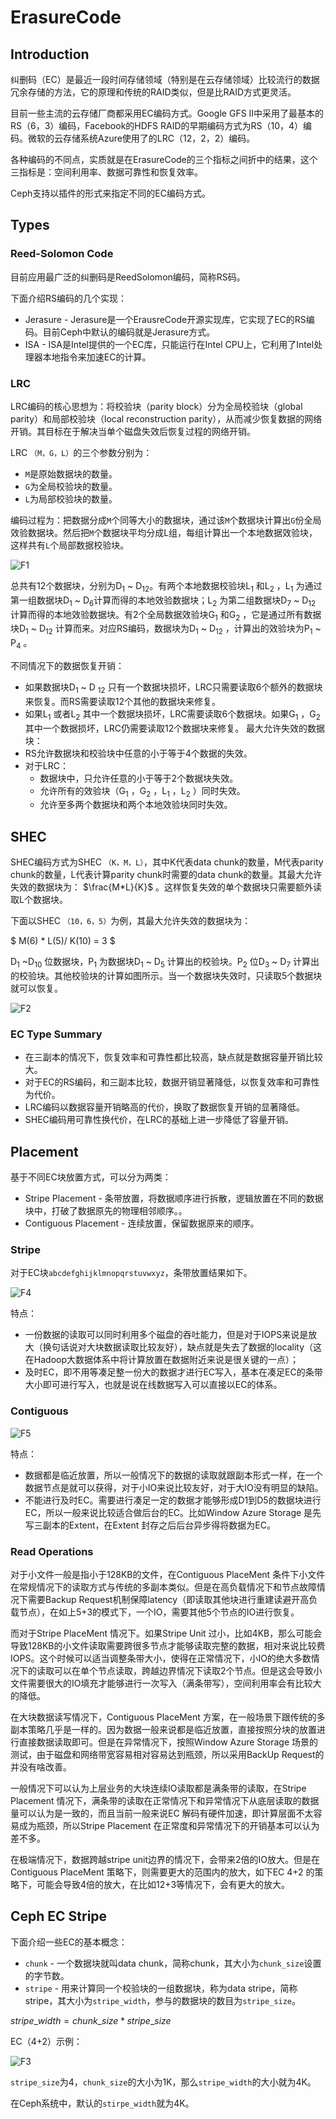 # ErasureCode

## Introduction

纠删码（EC）是最近一段时间存储领域（特别是在云存储领域）比较流行的数据冗余存储的方法，它的原理和传统的RAID类似，但是比RAID方式更灵活。

目前一些主流的云存储厂商都采用EC编码方式。Google GFS II中采用了最基本的RS（6，3）编码，Facebook的HDFS RAID的早期编码方式为RS（10，4）编码。微软的云存储系统Azure使用了的LRC（12，2，2）编码。

各种编码的不同点，实质就是在ErasureCode的三个指标之间折中的结果，这个三指标是：空间利用率、数据可靠性和恢复效率。

Ceph支持以插件的形式来指定不同的EC编码方式。

## Types

### Reed-Solomon Code

目前应用最广泛的纠删码是ReedSolomon编码，简称RS码。

下面介绍RS编码的几个实现：
* Jerasure - Jerasure是一个ErausreCode开源实现库，它实现了EC的RS编码。目前Ceph中默认的编码就是Jerasure方式。
* ISA - ISA是Intel提供的一个EC库，只能运行在Intel CPU上，它利用了Intel处理器本地指令来加速EC的计算。

### LRC

LRC编码的核心思想为：将校验块（parity block）分为全局校验块（global parity）和局部校验块（local reconstruction parity），从而减少恢复数据的网络开销。其目标在于解决当单个磁盘失效后恢复过程的网络开销。

LRC `（M，G，L）`的三个参数分别为：
* `M`是原始数据块的数量。
* `G`为全局校验块的数量。
* `L`为局部校验块的数量。

编码过程为：把数据分成`M`个同等大小的数据块，通过该`M`个数据块计算出`G`份全局效验数据块。然后把`M`个数据块平均分成L组，每组计算出一个本地数据效验块，这样共有`L`个局部数据校验块。

![F1](./F1.png)

总共有12个数据块，分别为D<sub>1</sub> ~ D<sub>12</sub>。有两个本地数据校验块L<sub>1</sub> 和L<sub>2</sub> ，L<sub>1</sub> 为通过第一组数据块D<sub>1</sub> ~ D<sub>6</sub>计算而得的本地效验数据块；L<sub>2</sub> 为第二组数据块D<sub>7</sub> ~ D<sub>12</sub> 计算而得的本地效验数据块。有2个全局数据效验块G<sub>1</sub> 和G<sub>2</sub> ，它是通过所有数据块D<sub>1</sub> ~ D<sub>12</sub> 计算而来。对应RS编码，数据块为D<sub>1</sub> ~ D<sub>12</sub> ，计算出的效验块为P<sub>1</sub> ~ P<sub>4</sub> 。

不同情况下的数据恢复开销：
* 如果数据块D<sub>1</sub> ~ D <sub>12</sub> 只有一个数据块损坏，LRC只需要读取6个额外的数据块来恢复。而RS需要读取12个其他的数据块来修复。
* 如果L<sub>1</sub> 或者L<sub>2</sub> 其中一个数据块损坏，LRC需要读取6个数据块。如果G<sub>1</sub> ，G<sub>2</sub> 其中一个数据损坏，LRC仍需要读取12个数据块来修复。
最大允许失效的数据块：
* RS允许数据块和校验块中任意的小于等于4个数据的失效。
* 对于LRC：
  * 数据块中，只允许任意的小于等于2个数据块失效。
  * 允许所有的效验块（G<sub>1</sub> ，G<sub>2</sub> ，L<sub>1</sub> ，L<sub>2</sub> ）同时失效。
  * 允许至多两个数据块和两个本地效验块同时失效。

## SHEC

SHEC编码方式为SHEC `（K，M，L）`，其中K代表data chunk的数量，M代表parity chunk的数量，L代表计算parity chunk时需要的data chunk的数量。其最大允许失效的数据块为： $\frac{M*L}{K}$ 。这样恢复失效的单个数据块只需要额外读取L个数据块。

下面以SHEC `（10，6，5）`为例，其最大允许失效的数据块为：

$ M(6) * L(5)/ K(10) = 3 $

D<sub>1</sub> ~D<sub>10</sub> 位数据块，P<sub>1</sub> 为数据块D<sub>1</sub> ~ D<sub>5</sub> 计算出的校验块。P<sub>2</sub> 位D<sub>3</sub> ~ D<sub>7</sub> 计算出的校验块。其他校验块的计算如图所示。当一个数据块失效时，只读取5个数据块就可以恢复。

![F2](./F2.png)

### EC Type Summary

* 在三副本的情况下，恢复效率和可靠性都比较高，缺点就是数据容量开销比较大。
* 对于EC的RS编码，和三副本比较，数据开销显著降低，以恢复效率和可靠性为代价。
* LRC编码以数据容量开销略高的代价，换取了数据恢复开销的显著降低。
* SHEC编码用可靠性换代价，在LRC的基础上进一步降低了容量开销。

## Placement

基于不同EC块放置方式，可以分为两类：
* Stripe Placement - 条带放置，将数据顺序进行拆散，逻辑放置在不同的数据块中，打破了数据原先的物理相邻顺序。。
* Contiguous Placement - 连续放置，保留数据原来的顺序。

### Stripe

对于EC块`abcdefghijklmnopqrstuvwxyz`，条带放置结果如下。

![F4](./F4.png)

特点：
* 一份数据的读取可以同时利用多个磁盘的吞吐能力，但是对于IOPS来说是放大（换句话说对大块数据读取比较友好），缺点就是失去了数据的locality（这在Hadoop大数据体系中将计算放置在数据附近来说是很关键的一点）；
* 及时EC，即不用等凑足整一份大的数据才进行EC写入，基本在凑足EC的条带大小即可进行写入，也就是说在线数据写入可以直接以EC的体系。

### Contiguous

![F5](./F5.png)

特点：
* 数据都是临近放置，所以一般情况下的数据的读取就跟副本形式一样，在一个数据节点是就可以获得，对于小IO来说比较友好，对于大IO没有明显的缺陷。
* 不能进行及时EC。需要进行凑足一定的数据才能够形成D1到D5的数据块进行EC，所以一般来说比较适合做后台的EC。比如Window Azure Storage 是先写三副本的Extent，在Extent 封存之后后台异步得将数据为EC。

### Read Operations

对于小文件一般是指小于128KB的文件，在Contiguous PlaceMent 条件下小文件在常规情况下的读取方式与传统的多副本类似。但是在高负载情况下和节点故障情况下需要Backup Request机制保障latency（即读取其他块进行重建读避开高负载节点），在如上5+3的模式下，一个IO，需要其他5个节点的IO进行恢复。

而对于Stripe PlaceMent 情况下。如果Stripe Unit 过小，比如4KB，那么可能会导致128KB的小文件读取需要跨很多节点才能够读取完整的数据，相对来说比较费IOPS。这个时候可以适当调整条带大小，使得在正常情况下，小IO的绝大多数情况下的读取可以在单个节点读取，跨越边界情况下读取2个节点。但是这会导致小文件需要很大的IO填充才能够进行一次写入（满条带写），空间利用率会有比较大的降低。

在大块数据读写情况下，Contiguous PlaceMent 方案，在一般场景下跟传统的多副本策略几乎是一样的。因为数据一般来说都是临近放置，直接按照分块的放置进行直接数据读取即可。但是在异常情况下，按照Window Azure Storage 场景的测试，由于磁盘和网络带宽容易相对容易达到瓶颈，所以采用BackUp Request的并没有啥改善。

一般情况下可以认为上层业务的大块连续IO读取都是满条带的读取，在Stripe Placement 情况下，满条带的读取在正常情况下和异常情况下从底层读取的数据量可以认为是一致的，而且当前一般来说EC 解码有硬件加速，即计算层面不太容易成为瓶颈，所以Stripe Placement 在正常度和异常情况下的开销基本可以认为差不多。

在极端情况下，数据跨越stripe unit边界的情况下，会带来2倍的IO放大。但是在Contiguous PlaceMent 策略下，则需要更大的范围内的放大，如下EC 4+2 的策略下，可能会导致4倍的放大，在比如12+3等情况下，会有更大的放大。

## Ceph EC Stripe

下面介绍一些EC的基本概念：
* `chunk` - 一个数据块就叫data chunk，简称chunk，其大小为`chunk_size`设置的字节数。
* `stripe` - 用来计算同一个校验块的一组数据块，称为data stripe，简称stripe，其大小为`stripe_width`，参与的数据块的数目为`stripe_size`。

$stripe\_width = chunk\_size * stripe\_size$


EC（4+2）示例：

![F3](./F3.png)

`stripe_size`为4，`chunk_size`的大小为1K，那么`stripe_width`的大小就为4K。

在Ceph系统中，默认的`stirpe_width`就为4K。

